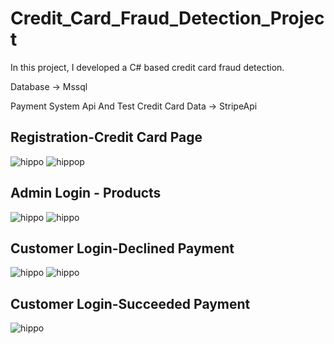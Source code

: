 # Credit_Card_Fraud_Detection_Project

 In this project, I developed a C# based credit card fraud detection.


Database -> Mssql

Payment System Api And Test Credit Card Data -> StripeApi

## Registration-Credit Card Page

![hippo](https://im4.ezgif.com/tmp/ezgif-4-548117719a.gif) ![hippop](https://im4.ezgif.com/tmp/ezgif-4-e00a428bca.gif)

## Admin Login   -   Products

![hippo](https://im4.ezgif.com/tmp/ezgif-4-4f5d539b75.gif) ![hippo](https://im.ezgif.com/tmp/ezgif-1-e74af0f0d9.gif)

## Customer Login-Declined Payment


![hippo](https://im2.ezgif.com/tmp/ezgif-2-ff3be18857.gif) ![hippo](https://im2.ezgif.com/tmp/ezgif-2-4b6606b523.gif)

## Customer Login-Succeeded Payment

![hippo](https://im2.ezgif.com/tmp/ezgif-2-f90af3e9c6.gif)
